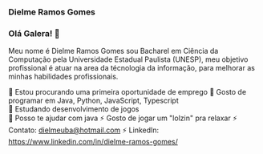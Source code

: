 ### Dielme Ramos Gomes
### Olá Galera!  👋

<!--
**DielmeRamosGomes/DielmeRamosGomes** is a ✨ _special_ ✨ repository because its `README.md` (this file) appears on your GitHub profile.
-->
Meu nome é Dielme Ramos Gomes sou Bacharel em Ciência da Computação pela Universidade Estadual Paulista (UNESP), meu objetivo profissional é atuar na area da técnologia da 
informação, para melhorar as minhas habilidades profissionais.


🔭 Estou procurando uma primeira oportunidade de emprego
🌱 Gosto de programar em Java, Python, JavaScript, Typescript  
👯 Estudando  desenvolvimento de jogos  
🤔 Posso te ajudar com java
⚡ Gosto de jogar um "lolzin" pra relaxar
⚡ Contato: dielmeuba@hotmail.com
⚡ LinkedIn: https://www.linkedin.com/in/dielme-ramos-gomes/
